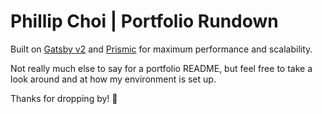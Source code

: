 # Phillip Choi | Portfolio Rundown

Built on [Gatsby v2](https://www.gatsbyjs.org) and [Prismic](https://prismic.io/) for maximum performance and scalability.

Not really much else to say for a portfolio README, but feel free to take a look around and at how my environment is set up.

Thanks for dropping by! 👋



